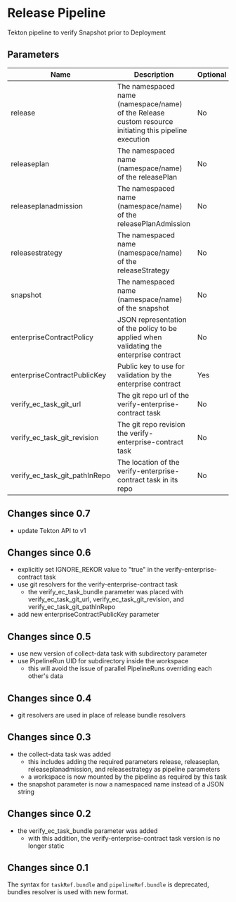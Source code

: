 # Release Pipeline

Tekton pipeline to verify Snapshot prior to Deployment

## Parameters

| Name | Description | Optional | Default value |
|------|-------------|----------|---------------|
| release | The namespaced name (namespace/name) of the Release custom resource initiating this pipeline execution | No | - |
| releaseplan | The namespaced name (namespace/name) of the releasePlan | No | - |
| releaseplanadmission | The namespaced name (namespace/name) of the releasePlanAdmission | No | - |
| releasestrategy | The namespaced name (namespace/name) of the releaseStrategy | No | - |
| snapshot | The namespaced name (namespace/name) of the snapshot | No | - |
| enterpriseContractPolicy | JSON representation of the policy to be applied when validating the enterprise contract | No | - |
| enterpriseContractPublicKey | Public key to use for validation by the enterprise contract | Yes | k8s://openshift-pipelines/public-key |
| verify_ec_task_git_url | The git repo url of the verify-enterprise-contract task | No | - |
| verify_ec_task_git_revision | The git repo revision the verify-enterprise-contract task | No | - |
| verify_ec_task_git_pathInRepo | The location of the verify-enterprise-contract task in its repo | No | - |

## Changes since 0.7
- update Tekton API to v1

## Changes since 0.6
- explicitly set IGNORE_REKOR value to "true" in the verify-enterprise-contract task
- use git resolvers for the verify-enterprise-contract task
    - the verify_ec_task_bundle parameter was placed with verify_ec_task_git_url,
      verify_ec_task_git_revision, and verify_ec_task_git_pathInRepo
- add new enterpriseContractPublicKey parameter

## Changes since 0.5
- use new version of collect-data task with subdirectory parameter
- use PipelineRun UID for subdirectory inside the workspace
    - this will avoid the issue of parallel PipelineRuns overriding each other's data

## Changes since 0.4
- git resolvers are used in place of release bundle resolvers

## Changes since 0.3
- the collect-data task was added
    - this includes adding the required parameters release, releaseplan, releaseplanadmission,
      and releasestrategy as pipeline parameters
    - a workspace is now mounted by the pipeline as required by this task
- the snapshot parameter is now a namespaced name instead of a JSON string

## Changes since 0.2
- the verify_ec_task_bundle parameter was added
    - with this addition, the verify-enterprise-contract task version is no longer static

## Changes since 0.1

The syntax for `taskRef.bundle` and `pipelineRef.bundle` is deprecated,
bundles resolver is used with new format.
